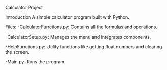 Calculator Project

Introduction
A simple calculator program built with Python.

Files:
-CalculatorFunctions.py: Contains all the formulas and operations.

-CalculatorSetup.py: Manages the menu and integrates components.

-HelpFunctions.py: Utility functions like getting float numbers and clearing the screen.

-Main.py: Runs the program.

